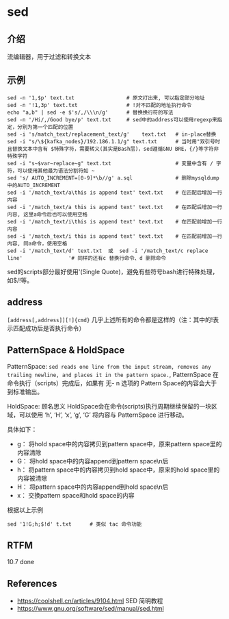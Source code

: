 
# sed 

## 介绍

流编辑器，用于过滤和转换文本

## 示例

```text
sed -n '1,$p' text.txt                 # 原文打出来, 可以指定部分地址
sed -n '!1,3p' text.txt                # !对不匹配的地址执行命令
echo "a,b" | sed -e $'s/,/\\\n/g'      # 替换换行符的写法
sed -n '/Hi/,/Good bye/p' text.txt     # sed中的address可以使用regexp来指定，分别为第一个匹配的位置
sed -i 's/match_text/replacement_text/g'    text.txt   # in-place替换
sed -i "s/\${kafka_nodes}/192.186.1.1/g" text.txt      # 当时用"双引号时且替换文本中含有 $特殊字符，需要转义(其实是Bash层)，sed遵循GNU BRE，{/}等字符非特殊字符
sed -i "s~$var~replace~g" text.txt                     # 变量中含有 / 字符，可以使用其他最为语法分割符如 ~
sed 's/ AUTO_INCREMENT=[0-9]*\b//g' a.sql              # 删除mysqldump中的AUTO_INCREMENT
sed -i '/match_text/a\this is append text' text.txt    # 在匹配后增加一行内容
sed -i '/match_text/a this is append text' text.txt    # 在匹配后增加一行内容, 这里a命令后也可以使用空格
sed -i '/match_text/i\this is append text' text.txt    # 在匹配前增加一行内容
sed -i '/match_text/i this is append text' text.txt    # 在匹配前增加一行内容, 同a命令，使用空格
sed -i '/match_text/d' text.txt  或  sed -i '/match_text/c replace line'               '# 同样的还有c 替换行命令、d 删除命令
```

sed的scripts部分最好使用'(Single Quote)，避免有些符号bash进行特殊处理，如$/!等。

## address

`[address[,address]][!]{cmd}` 几乎上述所有的命令都是这样的（注：其中的!表示匹配成功后是否执行命令）

## PatternSpace & HoldSpace

PatternSpace: `sed reads one line from the input stream, removes any trailing newline, and places it in the pattern space.`, PatternSpace 在命令执行（scripts）完成后，如果有 无- n 选项的 Pattern Space的内容会大于到标准输出。

HoldSpace: 顾名思义 HoldSpace会在命令(scripts)执行周期继续保留的一块区域，可以使用 ‘h’, ‘H’, ‘x’, ‘g’, ‘G’ 将内容与 PatternSpace 进行移动。

具体如下：

- g： 将hold space中的内容拷贝到pattern space中，原来pattern space里的内容清除
- G： 将hold space中的内容append到pattern space\n后
- h： 将pattern space中的内容拷贝到hold space中，原来的hold space里的内容被清除
- H： 将pattern space中的内容append到hold space\n后
- x： 交换pattern space和hold space的内容

根据以上示例

```text
sed '1!G;h;$!d' t.txt      # 类似 tac 命令功能
```

## RTFM

10.7 done

## References

- https://coolshell.cn/articles/9104.html   SED 简明教程
- https://www.gnu.org/software/sed/manual/sed.html
